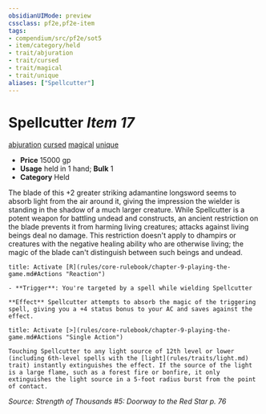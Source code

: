 ```yaml
---
obsidianUIMode: preview
cssclass: pf2e,pf2e-item
tags:
- compendium/src/pf2e/sot5
- item/category/held
- trait/abjuration
- trait/cursed
- trait/magical
- trait/unique
aliases: ["Spellcutter"]
---
```

# Spellcutter *Item 17*  
[abjuration](rules/traits/abjuration.md)  [cursed](rules/traits/cursed-gmg.md)  [magical](rules/traits/magical.md)  [unique](rules/traits/unique.md)  

- **Price** 15000 gp
- **Usage** held in 1 hand; **Bulk** 1
- **Category** Held

The blade of this +2 greater striking adamantine longsword seems to absorb light from the air around it, giving the impression the wielder is standing in the shadow of a much larger creature. While Spellcutter is a potent weapon for battling undead and constructs, an ancient restriction on the blade prevents it from harming living creatures; attacks against living beings deal no damage. This restriction doesn't apply to dhampirs or creatures with the negative healing ability who are otherwise living; the magic of the blade can't distinguish between such beings and undead.

```ad-embed-ability
title: Activate [R](rules/core-rulebook/chapter-9-playing-the-game.md#Actions "Reaction")

- **Trigger**: You're targeted by a spell while wielding Spellcutter

**Effect** Spellcutter attempts to absorb the magic of the triggering spell, giving you a +4 status bonus to your AC and saves against the effect.
```

```ad-embed-ability
title: Activate [>](rules/core-rulebook/chapter-9-playing-the-game.md#Actions "Single Action")

Touching Spellcutter to any light source of 12th level or lower (including 6th-level spells with the [light](rules/traits/light.md) trait) instantly extinguishes the effect. If the source of the light is a large flame, such as a forest fire or bonfire, it only extinguishes the light source in a 5-foot radius burst from the point of contact.
```

*Source: Strength of Thousands #5: Doorway to the Red Star p. 76*